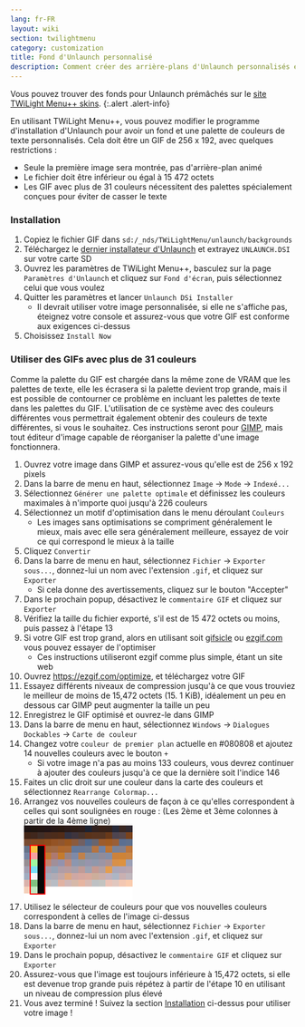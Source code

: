 ```yaml
---
lang: fr-FR
layout: wiki
section: twilightmenu
category: customization
title: Fond d'Unlaunch personnalisé
description: Comment créer des arrière-plans d'Unlaunch personnalisés et les installer en utilisant TWiLight Menu++
---
```


Vous pouvez trouver des fonds pour Unlaunch prémâchés sur le [site TWiLight Menu++ skins](https://skins.ds-homebrew.com/unlaunch/).
{:.alert .alert-info}

En utilisant TWiLight Menu++, vous pouvez modifier le programme d'installation d'Unlaunch pour avoir un fond et une palette de couleurs de texte personnalisés. Cela doit être un GIF de 256 x 192, avec quelques restrictions :
- Seule la première image sera montrée, pas d'arrière-plan animé
- Le fichier doit être inférieur ou égal à 15 472 octets
- Les GIF avec plus de 31 couleurs nécessitent des palettes spécialement conçues pour éviter de casser le texte

### Installation
1. Copiez le fichier GIF dans `sd:/_nds/TWiLightMenu/unlaunch/backgrounds`
1. Téléchargez le [dernier installateur d'Unlaunch](https://problemkaputt.de/unlaunch.zip) et extrayez `UNLAUNCH.DSI` sur votre carte SD
1. Ouvrez les paramètres de TWiLight Menu++, basculez sur la page `Paramètres d'Unlaunch` et cliquez sur `Fond d'écran`, puis sélectionnez celui que vous voulez
1. Quitter les paramètres et lancer `Unlaunch DSi Installer`
   - Il devrait utiliser votre image personnalisée, si elle ne s'affiche pas, éteignez votre console et assurez-vous que votre GIF est conforme aux exigences ci-dessus
1. Choisissez `Install Now`

### Utiliser des GIFs avec plus de 31 couleurs
Comme la palette du GIF est chargée dans la même zone de VRAM que les palettes de texte, elle les écrasera si la palette devient trop grande, mais il est possible de contourner ce problème en incluant les palettes de texte dans les palettes du GIF. L'utilisation de ce système avec des couleurs différentes vous permettrait également obtenir des couleurs de texte différentes, si vous le souhaitez. Ces instructions seront pour [GIMP](https://gimp.org), mais tout éditeur d'image capable de réorganiser la palette d'une image fonctionnera.
1. Ouvrez votre image dans GIMP et assurez-vous qu'elle est de 256 x 192 pixels
1. Dans la barre de menu en haut, sélectionnez `Image` -> `Mode` -> `Indexé...`
1. Sélectionnez `Générer une palette optimale` et définissez les couleurs maximales à n'importe quoi jusqu'à 226 couleurs
1. Sélectionnez un motif d'optimisation dans le menu déroulant `Couleurs`
   - Les images sans optimisations se compriment généralement le mieux, mais avec elle sera généralement meilleure, essayez de voir ce qui correspond le mieux à la taille
1. Cliquez `Convertir`
1. Dans la barre de menu en haut, sélectionnez `Fichier` -> `Exporter sous...`, donnez-lui un nom avec l'extension `.gif`, et cliquez sur `Exporter`
   - Si cela donne des avertissements, cliquez sur le bouton "Accepter"
1. Dans le prochain popup, désactivez le `commentaire GIF` et cliquez sur `Exporter`
1. Vérifiez la taille du fichier exporté, s'il est de 15 472 octets ou moins, puis passez à l'étape 13
1. Si votre GIF est trop grand, alors en utilisant soit [gifsicle](http://www.lcdf.org/gifsicle/) ou [ezgif.com](https://ezgif.com/optimize) vous pouvez essayer de l'optimiser
   - Ces instructions utiliseront ezgif comme plus simple, étant un site web
1. Ouvrez https://ezgif.com/optimize, et téléchargez votre GIF
1. Essayez différents niveaux de compression jusqu'à ce que vous trouviez le meilleur de moins de 15,472 octets (15. 1 KiB), idéalement un peu en dessous car GIMP peut augmenter la taille un peu
1. Enregistrez le GIF optimisé et ouvrez-le dans GIMP
1. Dans la barre de menu en haut, sélectionnez `Windows` -> `Dialogues Dockables` -> `Carte de couleur`
1. Changez votre `couleur de premier plan` actuelle en #080808 et ajoutez 14 nouvelles couleurs avec le bouton `+`
    - Si votre image n'a pas au moins 133 couleurs, vous devrez continuer à ajouter des couleurs jusqu'à ce que la dernière soit l'indice 146
1. Faites un clic droit sur une couleur dans la carte des couleurs et sélectionnez `Rearrange Colormap...`
1. Arrangez vos nouvelles couleurs de façon à ce qu'elles correspondent à celles qui sont soulignées en rouge : (Les 2ème et 3ème colonnes à partir de la 4ème ligne)<br> ![Palette avec des couleurs de texte correctes](/assets/images/custom-unlaunch-bg/unlaunch-palette.png)
1. Utilisez le sélecteur de couleurs pour que vos nouvelles couleurs correspondent à celles de l'image ci-dessus
1. Dans la barre de menu en haut, sélectionnez `Fichier` -> `Exporter sous...`, donnez-lui un nom avec l'extension `.gif`, et cliquez sur `Exporter`
1. Dans le prochain popup, désactivez le `commentaire GIF` et cliquez sur `Exporter`
1. Assurez-vous que l'image est toujours inférieure à 15,472 octets, si elle est devenue trop grande puis répétez à partir de l'étape 10 en utilisant un niveau de compression plus élevé
1. Vous avez terminé ! Suivez la section [Installation](#installing) ci-dessus pour utiliser votre image !
